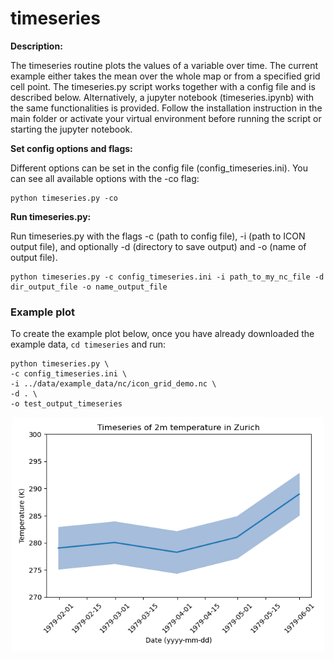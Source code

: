# timeseries
**Description:**

The timeseries routine plots the values of a variable over time. The current example either takes the mean over the whole map or from a specified grid cell point. The timeseries.py script works together with a config file and is described below. Alternatively, a jupyter notebook (timeseries.ipynb) with the same functionalities is provided. Follow the installation instruction in the main folder or activate your virtual environment before running the script or starting the jupyter notebook.

**Set config options and flags:**

Different options can be set in the config file (config_timeseries.ini). You can see all available options with the -co flag:

    python timeseries.py -co

**Run timeseries.py:**

Run timeseries.py with the flags -c (path to config file), -i (path to ICON output file),
and optionally -d (directory to save output) and -o (name of output file).

    python timeseries.py -c config_timeseries.ini -i path_to_my_nc_file -d dir_output_file -o name_output_file


### Example plot 

To create the example plot below, once you have already downloaded the example data, `cd timeseries` and run:

    python timeseries.py \
    -c config_timeseries.ini \
    -i ../data/example_data/nc/icon_grid_demo.nc \
    -d . \
    -o test_output_timeseries
    
<p align="center">
<img src=timeseries_example.png width="500"/>
</p>
